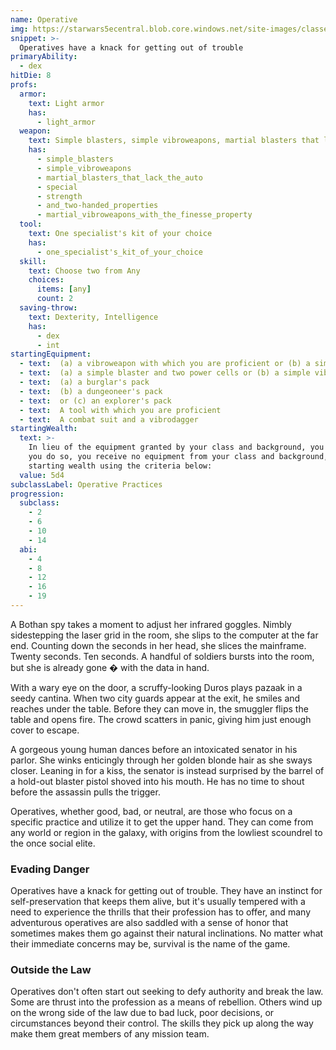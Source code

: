 ```yaml
---
name: Operative
img: https://starwars5ecentral.blob.core.windows.net/site-images/classes/operative_01.png
snippet: >-
  Operatives have a knack for getting out of trouble
primaryAbility:
  - dex
hitDie: 8
profs:
  armor:
    text: Light armor
    has:
      - light_armor
  weapon:
    text: Simple blasters, simple vibroweapons, martial blasters that lack the auto, special, strength, and two-handed properties, martial vibroweapons with the finesse property
    has:
      - simple_blasters
      - simple_vibroweapons
      - martial_blasters_that_lack_the_auto
      - special
      - strength
      - and_two-handed_properties
      - martial_vibroweapons_with_the_finesse_property
  tool:
    text: One specialist's kit of your choice
    has:
      - one_specialist's_kit_of_your_choice
  skill:
    text: Choose two from Any
    choices:
      items: [any]
      count: 2
  saving-throw:
    text: Dexterity, Intelligence
    has:
      - dex
      - int
startingEquipment:
  - text:  (a) a vibroweapon with which you are proficient or (b) a simple blaster and a power cell
  - text:  (a) a simple blaster and two power cells or (b) a simple vibroweapon and a light physical shield
  - text:  (a) a burglar's pack
  - text:  (b) a dungeoneer's pack
  - text:  or (c) an explorer's pack
  - text:  A tool with which you are proficient
  - text:  A combat suit and a vibrodagger
startingWealth:
  text: >-
    In lieu of the equipment granted by your class and background, you can elect to purchase your starting gear. If
    you do so, you receive no equipment from your class and background, and instead roll for your
    starting wealth using the criteria below:
  value: 5d4
subclassLabel: Operative Practices
progression:
  subclass:
    - 2
    - 6
    - 10
    - 14
  abi:
    - 4
    - 8
    - 12
    - 16
    - 19
---
```

A Bothan spy takes a moment to adjust her infrared goggles. Nimbly sidestepping the laser grid in the room, she slips to the computer at the far end. Counting down the seconds in her head, she slices the mainframe. Twenty seconds. Ten seconds. A handful of soldiers bursts into the room, but she is already gone � with the data in hand. 

With a wary eye on the door, a scruffy-looking Duros plays pazaak in a seedy cantina. When two city guards appear at the exit, he smiles and reaches under the table. Before they can move in, the smuggler flips the table and opens fire. The crowd scatters in panic, giving him just enough cover to escape. 

A gorgeous young human dances before an intoxicated senator in his parlor. She winks enticingly through her golden blonde hair as she sways closer. Leaning in for a kiss, the senator is instead surprised by the barrel of a hold-out blaster pistol shoved into his mouth. He has no time to shout before the assassin pulls the trigger. 

Operatives, whether good, bad, or neutral, are those who focus on a specific practice and utilize it to get the upper hand. They can come from any world or region in the galaxy, with origins from the lowliest scoundrel to the once social elite.

### Evading Danger
Operatives have a knack for getting out of trouble. They have an instinct for self-preservation that keeps them alive, but it's usually tempered with a need to experience the thrills that their profession has to offer, and many adventurous operatives are also saddled with a sense of honor that sometimes makes them go against their natural inclinations. No matter what their immediate concerns may be, survival is the name of the game.

### Outside the Law
Operatives don't often start out seeking to defy authority and break the law. Some are thrust into the profession as a means of rebellion. Others wind up on the wrong side of the law due to bad luck, poor decisions, or circumstances beyond their control. The skills they pick up along the way make them great members of any mission team.
